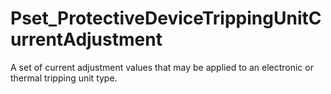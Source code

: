 # Pset_ProtectiveDeviceTrippingUnitCurrentAdjustment

A set of current adjustment values that may be applied to an electronic or thermal tripping unit type.
